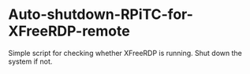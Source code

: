 # Auto-shutdown-RPiTC-for-XFreeRDP-remote

Simple script for checking whether XFreeRDP is running.
Shut down the system if not.
